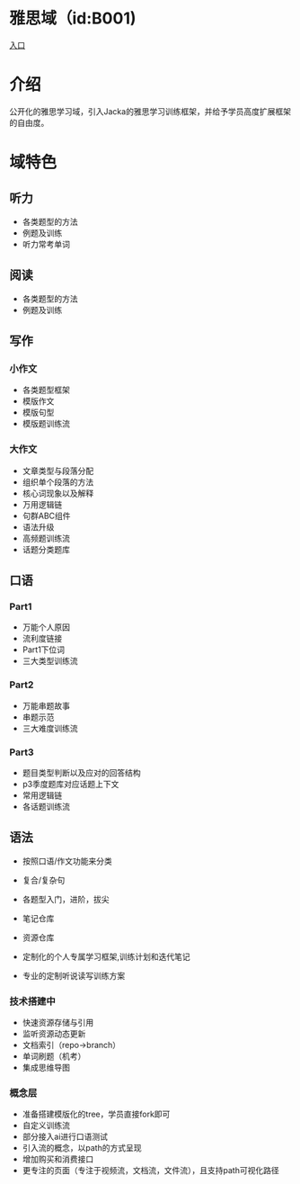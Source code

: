 # 雅思域（id:B001)
[入口](https://ejunz.com/d/B001/)

# 介绍
公开化的雅思学习域，引入Jacka的雅思学习训练框架，并给予学员高度扩展框架的自由度。

# 域特色
## 听力
- 各类题型的方法
- 例题及训练
- 听力常考单词

## 阅读
- 各类题型的方法
- 例题及训练
## 写作
### 小作文
- 各类题型框架
- 模版作文
- 模版句型
- 模版题训练流
### 大作文
- 文章类型与段落分配
- 组织单个段落的方法
- 核心词现象以及解释
- 万用逻辑链
- 句群ABC组件
- 语法升级
- 高频题训练流
- 话题分类题库

## 口语
### Part1
- 万能个人原因
- 流利度链接
- Part1下位词
- 三大类型训练流

### Part2
- 万能串题故事
- 串题示范
- 三大难度训练流

### Part3
- 题目类型判断以及应对的回答结构
- p3季度题库对应话题上下文
- 常用逻辑链
- 各话题训练流

## 语法
- 按照口语/作文功能来分类
- 复合/复杂句

- 各题型入门，进阶，拔尖
- 笔记仓库
- 资源仓库
- 定制化的个人专属学习框架,训练计划和迭代笔记
- 专业的定制听说读写训练方案

### 技术搭建中
- 快速资源存储与引用
- 监听资源动态更新
- 文档索引（repo->branch）
- 单词刷题（机考）
- 集成思维导图

### 概念层
- 准备搭建模版化的tree，学员直接fork即可
- 自定义训练流
- 部分接入ai进行口语测试
- 引入流的概念，以path的方式呈现
- 增加购买和消费接口
- 更专注的页面（专注于视频流，文档流，文件流），且支持path可视化路径
